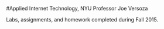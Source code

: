 #Applied Internet Technology, NYU
Professor Joe Versoza

Labs, assignments, and homework completed during Fall 2015.
